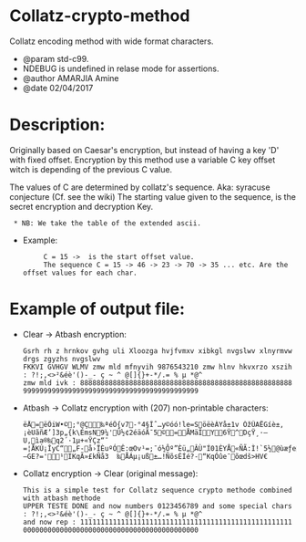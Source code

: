 # Collatz-crypto-method

Collatz encoding method with wide format characters.

* @param std-c99.
* NDEBUG is undefined in relase mode for assertions.
* @author AMARJIA Amine
* @date  02/04/2017


# Description: 

Originally based on Caesar's encryption, but instead of having a key 'D' with fixed offset.
Encryption by this method use a variable C key offset witch is depending of the previous C value.

The values ​​of C are determined by collatz's sequence. Aka: syracuse conjecture (Cf. see the wiki)
The starting value given to the sequence, is the secret encryption and decryption Key.

     * NB: We take the table of the extended ascii.

 * Example:

            C = 15 ->  is the start offset value.
            The sequence C = 15 -> 46 -> 23 -> 70 -> 35 ... etc. Are the offset values for each char.



# Example of output file:

* Clear -> Atbash encryption:

      Gsrh rh z hrnkov gvhg uli Xloozga hvjfvmxv xibkgl nvgslwv xlnyrmvw drgs zgyzhs nvgslwv 
      FKKVI GVHGV WLMV zmw mld mfnyvih 9876543210 zmw hlnv hkvxrzo xszih : ?!;,<>²&éè'()-_- ç ~ ^ @[]{}+-*/.= % µ *@^
      zmw mld ivk : 8888888888888888888888888888888888888888888888888888 9999999999999999999999999999999999999999999

* Atbash -> Collatz encryption with (207) non-printable characters:

      ëÅ=ëÕiW•©;°@Ç‰ªéÔ{v7-°4§Îˆ…y©óó!le=SöëèÀYå±1v ÓžÛAËGíè±,¡èUãñÆ’]3p„{k\ÉmsN9¼'Û½¢2éäóÄ¯5©=ÅMäÎY6Ÿ^DçŸ¸·–U‚ìa®‰q2´·1µ+«ŸÇz“¯	=¦ÅKÚ¡ÎyC“„F-å›ÏÈuºÓÊ:œOv¹=;¯ó½Ôº”Èü„ÂÙ"Í01ÈYÅ«ÑÃ:Ì!`5½@ùæƒe]—GE?='¹IKqÃ»£kÑå3	‰ÅÁµ¡uß±…!ÑõsÉÍé?-“KqÓûe¯õœdš>HV€

* Collatz encryption -> Clear (original message):

      This is a simple test for Collatz sequence crypto methode combined with atbash methode 
      UPPER TESTE DONE and now numbers 0123456789 and some special chars : ?!;,<>²&éè'()-_- ç ~ ^ @[]{}+-*/.= % µ *@^
      and now rep : 1111111111111111111111111111111111111111111111111111 0000000000000000000000000000000000000000000

